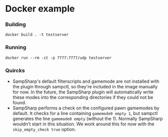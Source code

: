 Docker example
==============

### Building
```
docker build . -t testserver
```

### Running

```
docker run --rm -it -p 7777:7777/udp testserver
```

### Quircks
- SampSharp's default filterscripts and gamemode are not installed with the plugin through sampctl, so they're included in the image manually for now. In the future, the SampSharp plugin will automatically write these modes into the corresponding directories if they could not be found.
- SampSharp performs a check on the configured pawn gamemodes by default. It checks for a line containing `gamemode0 empty 1`, but sampctl generates the line `gamemode0 empty` (without the 1). Normally SampSharp wouldn't start in this situation. We work around this for now with the `skip_empty_check true` option.